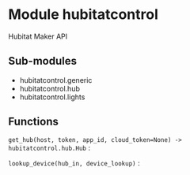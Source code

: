 # Module hubitatcontrol

Hubitat Maker API

## Sub-modules

- hubitatcontrol.generic
- hubitatcontrol.hub
- hubitatcontrol.lights

## Functions

`get_hub(host, token, app_id, cloud_token=None) ‑> hubitatcontrol.hub.Hub`
:

`lookup_device(hub_in, device_lookup)`
:
